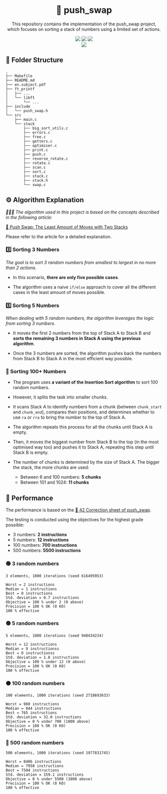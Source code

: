 <div align="center">
	<h1>🔄 push_swap</h1>
	<p>This repository contains the implementation of the push_swap project, which focuses on sorting a stack of numbers using a limited set of actions.</p>
	<img src="https://img.shields.io/badge/norminette-passing-success"/>
	<a href="https://developer.apple.com/library/archive/documentation/Performance/Conceptual/ManagingMemory/Articles/FindingLeaks.html"><img src="https://img.shields.io/badge/leaks-none-success" /></a>
	<img src="https://img.shields.io/badge/bonus-none-red"/>
	<br />
	<img src="https://img.shields.io/badge/-unknown%2F100-important?logo=42&logoColor=fff" />
</div>

## 🌳 Folder Structure

```
.
├── Makefile
├── README.md
├── en.subject.pdf
├── ft_printf
│   ├── ...
│   └── libft
│       └── ...
├── include
│   └── push_swap.h
└── src
    ├── main.c
    └── stack
        ├── big_sort_utils.c
        ├── errors.c
        ├── free.c
        ├── getters.c
        ├── optimiser.c
        ├── print.c
        ├── push.c
        ├── reverse_rotate.c
        ├── rotate.c
        ├── scan.c
        ├── sort.c
        ├── stack.c
        ├── stack.h
        └── swap.c
```

## ⚙️ Algorithm Explanation

*🙇🏻‍♂️ The algorithm used in this project is based on the concepts described in the following article:*

[📖 Push Swap: The Least Amount of Moves with Two Stacks](https://medium.com/@jamierobertdawson/push-swap-the-least-amount-of-moves-with-two-stacks-d1e76a71789a)

Please refer to the article for a detailed explanation.

### 3️⃣ Sorting 3 Numbers

*The goal is to sort 3 random numbers from smallest to largest in no more than 2 actions.*

* In this scenario, **there are only five possible cases**.

* The algorithm uses a naive `if/else` approach to cover all the different cases in the least amount of moves possible.

### 5️⃣ Sorting 5 Numbers

*When dealing with 5 random numbers, the algorithm leverages the logic from sorting 3 numbers.*

* It moves the first 2 numbers from the top of Stack A to Stack B and **sorts the remaining 3 numbers in Stack A using the previous algorithm**.

* Once the 3 numbers are sorted, the algorithm pushes back the numbers from Stack B to Stack A in the most efficient way possible.

### 💯 Sorting 100+ Numbers

* The program uses **a variant of the Insertion Sort algorithm** to sort 100 random numbers.

* However, it splits the task into smaller chunks.

* It scans Stack A to identify numbers from a chunk (between `chunk_start` and `chunk_end`), compares their positions, and determines whether to use `ra` or `rra` to bring the number to the top of Stack A.

* The algorithm repeats this process for all the chunks until Stack A is empty.

* Then, it moves the biggest number from Stack B to the top (in the most optimised way too) and pushes it to Stack A, repeating this step until Stack B is empty.

* The number of chunks is determined by the size of Stack A. The bigger the stack, the more chunks are used:

	* Between 6 and 100 numbers: **5 chunks**
	* Between 101 and 1024: **11 chunks**


## 🚀 Performance

The performance is based on the [📖 42 Correction sheet of push_swap](https://github.com/rizky/42-corrections/blob/master/push_swap.pdf).

The testing is conducted using the objectives for the highest grade possible:
* 3 numbers: **2 instructions**
* 5 numbers: **12 instructions**
* 100 numbers: **700 instructions**
* 500 numbers: **5500 instructions**

### 🟢 3 random numbers
```
3 elements, 1000 iterations (seed 616495953)

Worst = 2 instructions
Median = 1 instructions
Best = 0 instructions
Std. deviation = 0.7 instructions
Objective = 100 % under 2 (0 above)
Precision = 100 % OK (0 KO)
100 % effective
```

### 🟢 5 random numbers
```
5 elements, 1000 iterations (seed 948434234)

Worst = 12 instructions
Median = 9 instructionss
Best = 0 instructionss
Std. deviation = 1.8 instructions
Objective = 100 % under 12 (0 above)
Precision = 100 % OK (0 KO)
100 % effective
```

### 🟠 100 random numbers
```
100 elements, 1000 iterations (seed 2718693033)

Worst = 960 instructions
Median = 844 instructions
Best = 765 instructions
Std. deviation = 32.0 instructions
Objective = 0 % under 700 (1000 above)
Precision = 100 % OK (0 KO)
100 % effective
```

### 🔴 500 random numbers
```
500 elements, 1000 iterations (seed 1977831745)

Worst = 8486 instructions
Median = 7950 instructions
Best = 7504 instructions
Std. deviation = 159.1 instructions
Objective = 0 % under 5500 (1000 above)
Precision = 100 % OK (0 KO)
100 % effective
```

